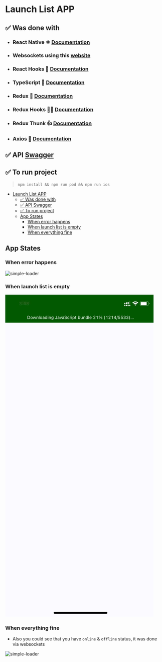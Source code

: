 # Launch List APP
## ✅ Was done with
-  ### React Native ⚛️ [Documentation](https://reactnative.dev/docs/getting-started)
-  ### Websockets using this [website](https://websocket.org/echo.html)
-  ### React Hooks 🎣 [Documentation](https://reactjs.org/docs/hooks-intro.html)
-  ### TypeScript 🤩 [Documentation](https://www.typescriptlang.org/docs)
-  ### Redux 🙌 [Documentation](https://redux.js.org/introduction/getting-started)
-  ### Redux Hooks 🤸‍♂️ [Documentation](https://react-redux.js.org/api/hooks)
-  ### Redux Thunk 👍 [Documentation](https://github.com/reduxjs/redux-thunk)
-  ### Axios 🎉 [Documentation](https://github.com/axios/axios)
  

## ✅ API [Swagger](https://ll.thespacedevs.com/2.0.0/swagger)


## ✅ To run project
> `npm install && npm run pod && npm run ios`



- [Launch List APP](#launch-list-app)
  - [✅ Was done with](#-was-done-with)
  - [✅ API Swagger](#-api-swagger)
  - [✅ To run project](#-to-run-project)
  - [App States](#app-states)
    - [When error happens](#when-error-happens)
    - [When launch list is empty](#when-launch-list-is-empty)
    - [When everything fine](#when-everything-fine)


## App States 

### When error happens

![simple-loader](./gifs/1.gif)


### When launch list is empty
![simple-loader](./gifs/2.gif)

### When everything fine
- Also you could see that you have `online` & `offline` status, it was done via websockets
  
![simple-loader](./gifs/3.gif)